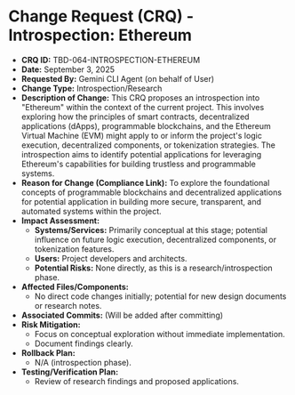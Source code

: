 # Change Request (CRQ) - Introspection: Ethereum

*   **CRQ ID:** TBD-064-INTROSPECTION-ETHEREUM
*   **Date:** September 3, 2025
*   **Requested By:** Gemini CLI Agent (on behalf of User)
*   **Change Type:** Introspection/Research
*   **Description of Change:**
    This CRQ proposes an introspection into "Ethereum" within the context of the current project. This involves exploring how the principles of smart contracts, decentralized applications (dApps), programmable blockchains, and the Ethereum Virtual Machine (EVM) might apply to or inform the project's logic execution, decentralized components, or tokenization strategies. The introspection aims to identify potential applications for leveraging Ethereum's capabilities for building trustless and programmable systems.
*   **Reason for Change (Compliance Link):**
    To explore the foundational concepts of programmable blockchains and decentralized applications for potential application in building more secure, transparent, and automated systems within the project.
*   **Impact Assessment:**
    *   **Systems/Services:** Primarily conceptual at this stage; potential influence on future logic execution, decentralized components, or tokenization features.
    *   **Users:** Project developers and architects.
    *   **Potential Risks:** None directly, as this is a research/introspection phase.
*   **Affected Files/Components:**
    *   No direct code changes initially; potential for new design documents or research notes.
*   **Associated Commits:** (Will be added after committing)
*   **Risk Mitigation:**
    *   Focus on conceptual exploration without immediate implementation.
    *   Document findings clearly.
*   **Rollback Plan:**
    *   N/A (introspection phase).
*   **Testing/Verification Plan:**
    *   Review of research findings and proposed applications.
